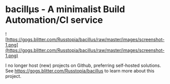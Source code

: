 # bacillμs - A minimalist Build Automation/CI service

![https://gogs.blitter.com/Russtopia/bacillus/raw/master/images/screenshot-1.png](https://gogs.blitter.com/Russtopia/bacillus/raw/master/images/screenshot-1.png)

I no longer host (new) projects on Github, preferring self-hosted solutions. See https://gogs.blitter.com/Russtopia/bacillus to learn more about this project.
